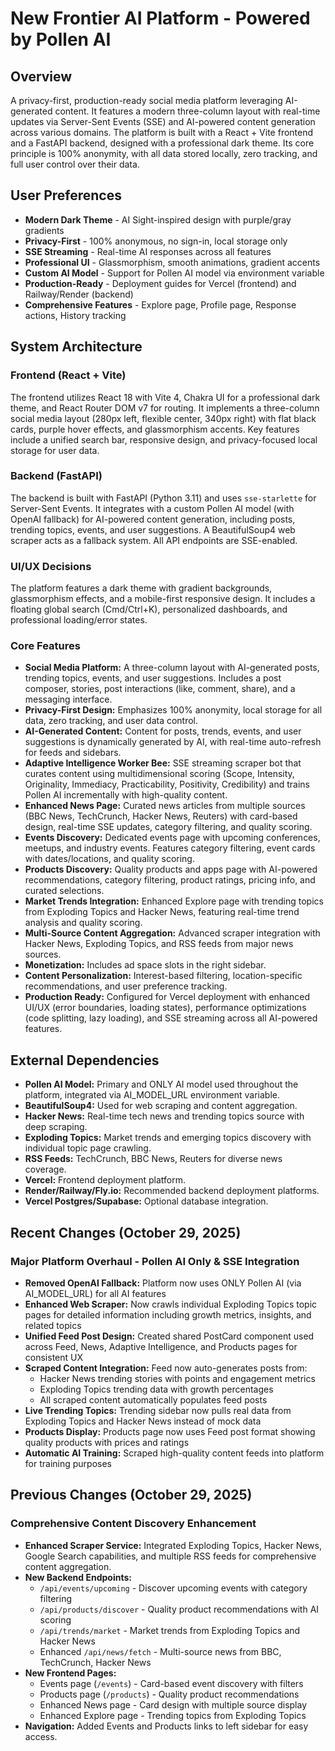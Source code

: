 # New Frontier AI Platform - Powered by Pollen AI

## Overview
A privacy-first, production-ready social media platform leveraging AI-generated content. It features a modern three-column layout with real-time updates via Server-Sent Events (SSE) and AI-powered content generation across various domains. The platform is built with a React + Vite frontend and a FastAPI backend, designed with a professional dark theme. Its core principle is 100% anonymity, with all data stored locally, zero tracking, and full user control over their data.

## User Preferences
- **Modern Dark Theme** - AI Sight-inspired design with purple/gray gradients
- **Privacy-First** - 100% anonymous, no sign-in, local storage only
- **SSE Streaming** - Real-time AI responses across all features
- **Professional UI** - Glassmorphism, smooth animations, gradient accents
- **Custom AI Model** - Support for Pollen AI model via environment variable
- **Production-Ready** - Deployment guides for Vercel (frontend) and Railway/Render (backend)
- **Comprehensive Features** - Explore page, Profile page, Response actions, History tracking

## System Architecture

### Frontend (React + Vite)
The frontend utilizes React 18 with Vite 4, Chakra UI for a professional dark theme, and React Router DOM v7 for routing. It implements a three-column social media layout (280px left, flexible center, 340px right) with flat black cards, purple hover effects, and glassmorphism accents. Key features include a unified search bar, responsive design, and privacy-focused local storage for user data.

### Backend (FastAPI)
The backend is built with FastAPI (Python 3.11) and uses `sse-starlette` for Server-Sent Events. It integrates with a custom Pollen AI model (with OpenAI fallback) for AI-powered content generation, including posts, trending topics, events, and user suggestions. A BeautifulSoup4 web scraper acts as a fallback system. All API endpoints are SSE-enabled.

### UI/UX Decisions
The platform features a dark theme with gradient backgrounds, glassmorphism effects, and a mobile-first responsive design. It includes a floating global search (Cmd/Ctrl+K), personalized dashboards, and professional loading/error states.

### Core Features
- **Social Media Platform:** A three-column layout with AI-generated posts, trending topics, events, and user suggestions. Includes a post composer, stories, post interactions (like, comment, share), and a messaging interface.
- **Privacy-First Design:** Emphasizes 100% anonymity, local storage for all data, zero tracking, and user data control.
- **AI-Generated Content:** Content for posts, trends, events, and user suggestions is dynamically generated by AI, with real-time auto-refresh for feeds and sidebars.
- **Adaptive Intelligence Worker Bee:** SSE streaming scraper bot that curates content using multidimensional scoring (Scope, Intensity, Originality, Immediacy, Practicability, Positivity, Credibility) and trains Pollen AI incrementally with high-quality content.
- **Enhanced News Page:** Curated news articles from multiple sources (BBC News, TechCrunch, Hacker News, Reuters) with card-based design, real-time SSE updates, category filtering, and quality scoring.
- **Events Discovery:** Dedicated events page with upcoming conferences, meetups, and industry events. Features category filtering, event cards with dates/locations, and quality scoring.
- **Products Discovery:** Quality products and apps page with AI-powered recommendations, category filtering, product ratings, pricing info, and curated selections.
- **Market Trends Integration:** Enhanced Explore page with trending topics from Exploding Topics and Hacker News, featuring real-time trend analysis and quality scoring.
- **Multi-Source Content Aggregation:** Advanced scraper integration with Hacker News, Exploding Topics, and RSS feeds from major news sources.
- **Monetization:** Includes ad space slots in the right sidebar.
- **Content Personalization:** Interest-based filtering, location-specific recommendations, and user preference tracking.
- **Production Ready:** Configured for Vercel deployment with enhanced UI/UX (error boundaries, loading states), performance optimizations (code splitting, lazy loading), and SSE streaming across all AI-powered features.

## External Dependencies
- **Pollen AI Model:** Primary and ONLY AI model used throughout the platform, integrated via AI_MODEL_URL environment variable.
- **BeautifulSoup4:** Used for web scraping and content aggregation.
- **Hacker News:** Real-time tech news and trending topics source with deep scraping.
- **Exploding Topics:** Market trends and emerging topics discovery with individual topic page crawling.
- **RSS Feeds:** TechCrunch, BBC News, Reuters for diverse news coverage.
- **Vercel:** Frontend deployment platform.
- **Render/Railway/Fly.io:** Recommended backend deployment platforms.
- **Vercel Postgres/Supabase:** Optional database integration.

## Recent Changes (October 29, 2025)

### Major Platform Overhaul - Pollen AI Only & SSE Integration
- **Removed OpenAI Fallback:** Platform now uses ONLY Pollen AI (via AI_MODEL_URL) for all AI features
- **Enhanced Web Scraper:** Now crawls individual Exploding Topics topic pages for detailed information including growth metrics, insights, and related topics
- **Unified Feed Post Design:** Created shared PostCard component used across Feed, News, Adaptive Intelligence, and Products pages for consistent UX
- **Scraped Content Integration:** Feed now auto-generates posts from:
  - Hacker News trending stories with points and engagement metrics
  - Exploding Topics trending data with growth percentages
  - All scraped content automatically populates feed posts
- **Live Trending Topics:** Trending sidebar now pulls real data from Exploding Topics and Hacker News instead of mock data
- **Products Display:** Products page now uses Feed post format showing quality products with prices and ratings
- **Automatic AI Training:** Scraped high-quality content feeds into platform for training purposes

## Previous Changes (October 29, 2025)
### Comprehensive Content Discovery Enhancement
- **Enhanced Scraper Service:** Integrated Exploding Topics, Hacker News, Google Search capabilities, and multiple RSS feeds for comprehensive content aggregation.
- **New Backend Endpoints:**
  - `/api/events/upcoming` - Discover upcoming events with category filtering
  - `/api/products/discover` - Quality product recommendations with AI scoring
  - `/api/trends/market` - Market trends from Exploding Topics and Hacker News
  - Enhanced `/api/news/fetch` - Multi-source news from BBC, TechCrunch, Hacker News
- **New Frontend Pages:**
  - Events page (`/events`) - Card-based event discovery with filters
  - Products page (`/products`) - Quality product recommendations
  - Enhanced News page - Card design with multiple source display
  - Enhanced Explore page - Trending topics from Exploding Topics
- **Navigation:** Added Events and Products links to left sidebar for easy access.